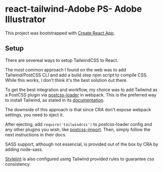 # react-tailwind-Adobe PS- Adobe Illustrator

This project was bootstrapped with [Create React App](https://github.com/facebook/create-react-app).

## Setup

There are severeal ways to setup TailwindCSS to React.

The most common approach I found on the web was to add Tailwind/PostCSS CLI and add a build step npm script to compile CSS. While this works, I don't think it's the best solution out there.

To get the best integration and workflow, my choice was to add Tailwind as a PostCSS plugin via [postcss-loader](https://github.com/postcss/postcss-loader) in webpack. This is the preferred way to install Tailwind, as stated in its [documentation](https://tailwindcss.com/docs/installation/#webpack).

The downside of this approach is that since CRA don't expose webpack settings, you need to eject it.

After ejecting, add ```require('tailwindcss')``` to postcss-loader config and any other plugins you wish, like [postcss-import](https://github.com/postcss/postcss-import). Then, simply follow the next instructions in their docs.

SASS support, although not essencial, is provided out of the box by CRA by adding node-sass.

[Stylelint](https://github.com/stylelint/stylelint) is also configured using Tailwind provided rules to guarantee css consistency.
